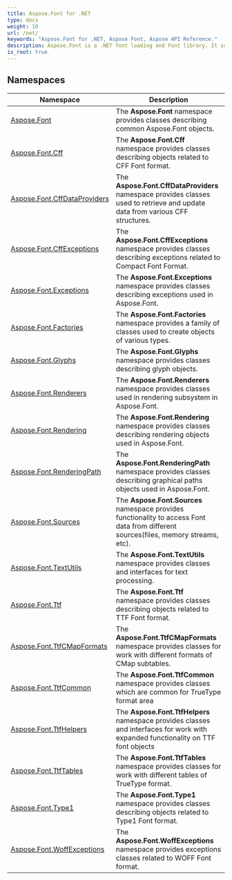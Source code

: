 ```yaml
---
title: Aspose.Font for .NET
type: docs
weight: 10
url: /net/
keywords: "Aspose.Font for .NET, Aspose Font, Aspose API Reference."
description: Aspose.Font is a .NET font loading and Font library. It supports multiple font formats such as TrueType (with TrueType collections), CFF, OpenType, and Type1.
is_root: true
---
```

## Namespaces

| Namespace | Description |
| --- | --- |
| [Aspose.Font](./aspose.font/) | The **Aspose.Font** namespace provides classes describing common Aspose.Font objects. |
| [Aspose.Font.Cff](./aspose.font.cff/) | The **Aspose.Font.Cff** namespace provides classes describing objects related to CFF Font format. |
| [Aspose.Font.CffDataProviders](./aspose.font.cffdataproviders/) | The **Aspose.Font.CffDataProviders** namespace provides classes used to retrieve and update data from various CFF structures. |
| [Aspose.Font.CffExceptions](./aspose.font.cffexceptions/) | The **Aspose.Font.CffExceptions** namespace provides classes describing exceptions related to Compact Font Format. |
| [Aspose.Font.Exceptions](./aspose.font.exceptions/) | The **Aspose.Font.Exceptions** namespace provides classes describing exceptions used in Aspose.Font. |
| [Aspose.Font.Factories](./aspose.font.factories/) | The **Aspose.Font.Factories** namespace provides a family of classes used to create objects of various types. |
| [Aspose.Font.Glyphs](./aspose.font.glyphs/) | The **Aspose.Font.Glyphs** namespace provides classes describing glyph objects. |
| [Aspose.Font.Renderers](./aspose.font.renderers/) | The **Aspose.Font.Renderers** namespace provides classes used in rendering subsystem in Aspose.Font. |
| [Aspose.Font.Rendering](./aspose.font.rendering/) | The **Aspose.Font.Rendering** namespace provides classes describing rendering objects used in Aspose.Font. |
| [Aspose.Font.RenderingPath](./aspose.font.renderingpath/) | The **Aspose.Font.RenderingPath** namespace provides classes describing graphical paths objects used in Aspose.Font. |
| [Aspose.Font.Sources](./aspose.font.sources/) | The **Aspose.Font.Sources** namespace provides functionality to access Font data from different sources(files, memory streams, etc). |
| [Aspose.Font.TextUtils](./aspose.font.textutils/) | The **Aspose.Font.TextUtils** namespace provides classes and interfaces for text processing. |
| [Aspose.Font.Ttf](./aspose.font.ttf/) | The **Aspose.Font.Ttf** namespace provides classes describing objects related to TTF Font format. |
| [Aspose.Font.TtfCMapFormats](./aspose.font.ttfcmapformats/) | The **Aspose.Font.TtfCMapFormats** namespace provides classes for work with different formats of CMap subtables. |
| [Aspose.Font.TtfCommon](./aspose.font.ttfcommon/) | The **Aspose.Font.TtfCommon** namespace provides classes which are common for TrueType format area |
| [Aspose.Font.TtfHelpers](./aspose.font.ttfhelpers/) | The **Aspose.Font.TtfHelpers** namespace provides classes and interfaces for work with expanded functionality on TTF font objects |
| [Aspose.Font.TtfTables](./aspose.font.ttftables/) | The **Aspose.Font.TtfTables** namespace provides classes for work with different tables of TrueType format. |
| [Aspose.Font.Type1](./aspose.font.type1/) | The **Aspose.Font.Type1** namespace provides classes describing objects related to Type1 Font format. |
| [Aspose.Font.WoffExceptions](./aspose.font.woffexceptions/) | The **Aspose.Font.WoffExceptions** namespace provides exceptions classes related to WOFF Font format. |


